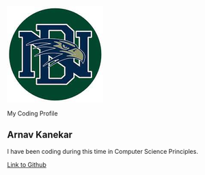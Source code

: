 <html>
    <head>
        <meta charset="utf-8">
        <meta name="viewport" content="width=device-width, initial-scale=1">
        <link rel="stylesheet" href="customization.css">
        <link rel="stylesheet" href="https://maxcdn.bootstrapcdn.com/bootstrap/3.4.1/css/bootstrap.min.css">
        <script src="https://ajax.googleapis.com/ajax/libs/jquery/3.6.3/jquery.min.js"></script>
        <script src="https://maxcdn.bootstrapcdn.com/bootstrap/3.4.1/js/bootstrap.min.js"></script>
    </head>

<body>
        <main>
          <article class="profile">
            <picture class="profile-img">
              <source srcset="images/dn.jpeg" media="(min-width: 600px)">
              <img src="images/dn.jpeg" alt="profile">
            </picture>
            <div class="content">
              <p class="detail">My Coding Profile</p>
                <h1>Arnav Kanekar</h1>
              <p>
                I have been coding during this time in Computer Science Principles.
              </p>
              <a href="https://github.com/MuffinMan1287" class="button">Link to Github</a>
            </div>
          </article>
        </main>
</body> 
